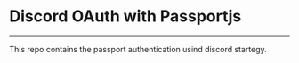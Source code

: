 # Discord OAuth with Passportjs
---
This repo contains the passport authentication usind discord startegy.
